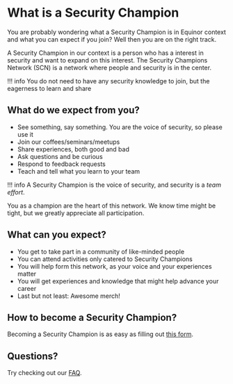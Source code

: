 # What is a Security Champion

You are probably wondering what a Security Champion is in Equinor context and what you can expect if you join? Well then you are on the right track.

A Security Champion in our context is a person who has a interest in security and want to expand on this interest. The Security Champions Network (SCN) is a network where people and security is in the center.

!!! info
    You do not need to have any security knowledge to join, but the eagerness to learn and share

## What do we expect from you?

- See something, say something. You are the voice of security, so please use it
- Join our coffees/seminars/meetups
- Share experiences, both good and bad
- Ask questions and be curious
- Respond to feedback requests
- Teach and tell what you learn to your team

!!! info
    A Security Champion is the voice of security, and security is a _team effort_.

You as a champion are the heart of this network. We know time might be tight, but we greatly appreciate all participation.

## What can you expect?

- You get to take part in a community of like-minded people
- You can attend activities only catered to Security Champions
- You will help form this network, as your voice and your experiences matter
- You will get experiences and knowledge that might help advance your career
- Last but not least: Awesome merch!

## How to become a Security Champion?

Becoming a Security Champion is as easy as filling out [this form](https://forms.microsoft.com/r/3C2vwEh2i0).

## Questions?

Try checking out our [FAQ](./3-faq.md).
